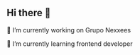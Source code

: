 ## Hi there 👋
🔭 I’m currently working on Grupo Nexxees

🌱 I’m currently learning frontend developer

<!-- [![roadmap.sh](https://roadmap.sh/card/wide/6718161c791f57dd60a42f3c?variant=dark)](https://roadmap.sh) -->
<!--
**daniel-rogerio/daniel-rogerio** is a ✨ _special_ ✨ repository because its `README.md` (this file) appears on your GitHub profile.

Here are some ideas to get you started:

- 🔭 I’m currently working on ...
- 🌱 I’m currently learning ...
- 👯 I’m looking to collaborate on ...
- 🤔 I’m looking for help with ...
- 💬 Ask me about ...
- 📫 How to reach me: ...
- 😄 Pronouns: ...
- ⚡ Fun fact: ...
-->
